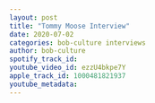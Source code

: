 ```yaml
---
layout: post
title: "Tommy Moose Interview"
date: 2020-07-02
categories: bob-culture interviews
author: bob-culture
spotify_track_id: 
youtube_video_id: ezzU4bkpe7Y
apple_track_id: 1000481821937
youtube_metadata: 
---
```

